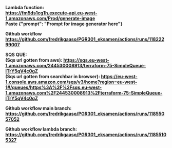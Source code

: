 <strong>Lambda function: <strong/><br/>
https://fm5ds1cg1h.execute-api.eu-west-1.amazonaws.com/Prod/generate-image <br/>
Paste {"prompt": "Prompt for image generator here"}

<strong>Github workflow<strong/><br/>
https://github.com/fredrikgaaso/PGR301_eksamen/actions/runs/11822299007

<strong>SQS QUE:<strong/><br/>
(Sqs url gotten from aws):
https://sqs.eu-west-1.amazonaws.com/244530008913/terraform-75-SimpleQueue-ITrY5qV4c0gZ <br/>
(Sqs url gotten from searchbar in browser):
https://eu-west-1.console.aws.amazon.com/sqs/v3/home?region=eu-west-1#/queues/https%3A%2F%2Fsqs.eu-west-1.amazonaws.com%2F244530008913%2Fterraform-75-SimpleQueue-ITrY5qV4c0gZ <br/>

<strong>Github workflow main branch:<strong/><br/>
https://github.com/fredrikgaaso/PGR301_eksamen/actions/runs/11855057052

<strong>Github workflow lambda branch:<strong/><br/>
https://github.com/fredrikgaaso/PGR301_eksamen/actions/runs/11855105327


